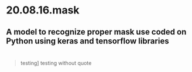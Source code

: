 # 20.08.16.mask
A model to recognize proper mask use coded on Python using keras and tensorflow libraries
---
# 
> testing]
testing without quote
